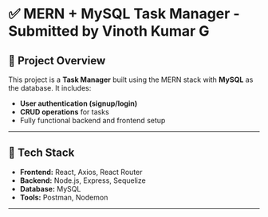 # ✅ MERN + MySQL Task Manager - Submitted by Vinoth Kumar G

## 📌 Project Overview

This project is a **Task Manager** built using the MERN stack with **MySQL** as the database. It includes:
- **User authentication (signup/login)**
- **CRUD operations** for tasks
- Fully functional backend and frontend setup

---

## 🔧 Tech Stack

- **Frontend:** React, Axios, React Router
- **Backend:** Node.js, Express, Sequelize
- **Database:** MySQL
- **Tools:** Postman, Nodemon

---


